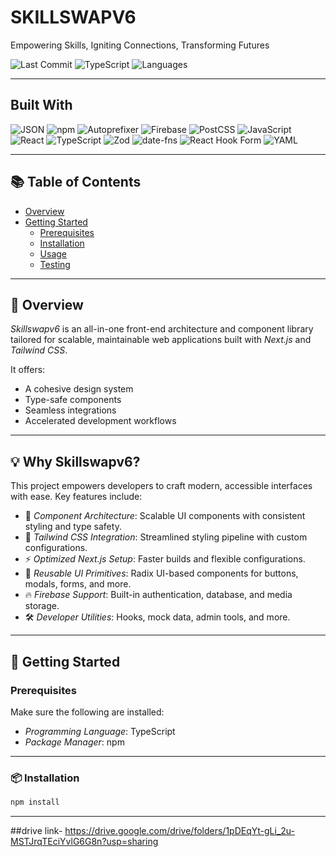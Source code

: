 # SKILLSWAPV6

Empowering Skills, Igniting Connections, Transforming Futures

![Last Commit](https://img.shields.io/badge/last%20commit-today-blue)
![TypeScript](https://img.shields.io/badge/typescript-98.2%25-blue)
![Languages](https://img.shields.io/badge/languages-3-gray)

---

## Built With

![JSON](https://img.shields.io/badge/JSON-black?logo=json&logoColor=white)
![npm](https://img.shields.io/badge/npm-red?logo=npm&logoColor=white)
![Autoprefixer](https://img.shields.io/badge/Autoprefixer-red)
![Firebase](https://img.shields.io/badge/Firebase-orange?logo=firebase)
![PostCSS](https://img.shields.io/badge/PostCSS-orange)
![JavaScript](https://img.shields.io/badge/JavaScript-yellow?logo=javascript&logoColor=black)
![React](https://img.shields.io/badge/React-blue?logo=react)
![TypeScript](https://img.shields.io/badge/TypeScript-blue?logo=typescript)
![Zod](https://img.shields.io/badge/Zod-blueviolet)
![date-fns](https://img.shields.io/badge/date-fns-purple)
![React Hook Form](https://img.shields.io/badge/React%20Hook%20Form-pink)
![YAML](https://img.shields.io/badge/YAML-red?logo=yaml)

---

## 📚 Table of Contents

- [Overview](#overview)
- [Getting Started](#getting-started)
  - [Prerequisites](#prerequisites)
  - [Installation](#installation)
  - [Usage](#usage)
  - [Testing](#testing)

---

## 🧩 Overview

*Skillswapv6* is an all-in-one front-end architecture and component library tailored for scalable, maintainable web applications built with *Next.js* and *Tailwind CSS*.

It offers:
- A cohesive design system
- Type-safe components
- Seamless integrations
- Accelerated development workflows

---

## 💡 Why Skillswapv6?

This project empowers developers to craft modern, accessible interfaces with ease. Key features include:

- 🧩 *Component Architecture*: Scalable UI components with consistent styling and type safety.
- 🎨 *Tailwind CSS Integration*: Streamlined styling pipeline with custom configurations.
- ⚡ *Optimized Next.js Setup*: Faster builds and flexible configurations.
- 🔁 *Reusable UI Primitives*: Radix UI-based components for buttons, modals, forms, and more.
- 🔥 *Firebase Support*: Built-in authentication, database, and media storage.
- 🛠 *Developer Utilities*: Hooks, mock data, admin tools, and more.

---

## 🚀 Getting Started

### Prerequisites

Make sure the following are installed:

- *Programming Language*: TypeScript
- *Package Manager*: npm

---

### 📦 Installation

```bash
npm install
```
----------
##drive link-
https://drive.google.com/drive/folders/1pDEqYt-gLi_2u-MSTJrqTEciYvlG6G8n?usp=sharing

